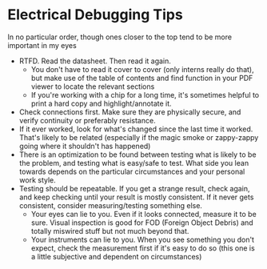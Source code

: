 # Electrical Debugging Tips
In no particular order, though ones closer to the top tend to be more important in my eyes

* RTFD. Read the datasheet. Then read it again.
    - You don't have to read it cover to cover (only interns really do that), but make use of the table of contents and find function in your PDF viewer to locate the relevant sections
    - If you're working with a chip for a long time, it's sometimes helpful to print a hard copy and highlight/annotate it.
* Check connections first. Make sure they are physically secure, and verify continuity or preferably resistance.
* If it ever worked, look for what's changed since the last time it worked. That's likely to be related (especially if the magic smoke or zappy-zappy going where it shouldn't has happened)
* There is an optimization to be found between testing what is likely to be the problem, and testing what is easy/safe to test. What side you lean towards depends on the particular circumstances and your personal work style.
* Testing should be repeatable. If you get a strange result, check again, and keep checking until your result is mostly consistent. If it never gets consistent, consider measuring/testing something else.
    - Your eyes can lie to you. Even if it looks connected, measure it to be sure. Visual inspection is good for FOD (Foreign Object Debris) and totally miswired stuff but not much beyond that.
    - Your instruments can lie to you. When you see something you don't expect, check the measurement first if it's easy to do so (this one is a little subjective and dependent on circumstances)
